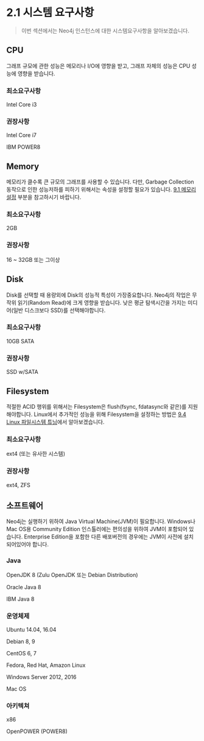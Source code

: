 # 2.1 시스템 요구사항

> 이번 섹션에서는 Neo4j 인스턴스에 대한 시스템요구사항을 알아보겠습니다.

## CPU

그래프 규모에 관한 성능은 메모리나 I/O에 영향을 받고, 그래프 자체의 성능은 CPU 성능에 영향을 받습니다.

### 최소요구사항

Intel Core i3

### 권장사항

Intel Core i7

IBM POWER8

## Memory

메모리가 클수록 큰 규모의 그래프를 사용할 수 있습니다. 다만, Garbage Collection 동작으로 인한 성능저하를 피하기 위해서는 속성을 설정할 필요가 있습니다. [9.1 메모리 설정](/chapter9/chapter9_1.md) 부분을 참고하시기 바랍니다.

### 최소요구사항

2GB

### 권장사항

16 ~ 32GB 또는 그이상

## Disk

Disk를 선택할 때 용량외에 Disk의 성능적 특성이 가장중요합니다. Neo4j의 작업은 무작위 읽기\(Random Read\)에 크게 영향을 받습니다. 낮은 평균 탐색시간을 가지는 미디어\(일반 디스크보다 SSD\)를 선택해야합니다.

### 최소요구사항

10GB SATA

### 권장사항

SSD w/SATA

## Filesystem

적절한 ACID 행위를 위해서는 Filesystem은 flush\(fsync, fdatasync와 같은\)를 지원해야합니다. Linux에서 추가적인 성능을 위해 Filesystem을 설정하는 방법은 [9.4 Linux 파일시스템 튜닝](/chapter9/chapter9_4.md)에서 알아보겠습니다.

### 최소요구사항

ext4 \(또는 유사한 시스템\)

### 권장사항

ext4, ZFS

## 소프트웨어

Neo4j는 실행하기 위하여 Java Virtual Machine\(JVM\)이 필요합니다. Windows나 Mac OS용 Community Edition 인스톨러에는 편의성을 위하여 JVM이 포함되어 있습니다. Enterprise Edition을 포함한 다른 배포버전의 경우에는 JVM이 사전에 설치되어있어야 합니다.

### Java

OpenJDK 8 \(Zulu OpenJDK 또는 Debian Distribution\)

Oracle Java 8

IBM Java 8

### 운영체제

Ubuntu 14.04, 16.04

Debian 8, 9

CentOS 6, 7

Fedora, Red Hat, Amazon Linux

Windows Server 2012, 2016

Mac OS

### 아키텍쳐

x86

OpenPOWER \(POWER8\)

